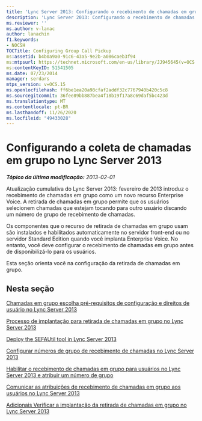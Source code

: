 ```yaml
---
title: 'Lync Server 2013: Configurando o recebimento de chamadas em grupo'
description: 'Lync Server 2013: Configurando o recebimento de chamadas em grupo.'
ms.reviewer: ''
ms.author: v-lanac
author: lanachin
f1.keywords:
- NOCSH
TOCTitle: Configuring Group Call Pickup
ms:assetid: b4b0a9a0-91c6-43a5-9e2b-a086caeb3f94
ms:mtpsurl: https://technet.microsoft.com/en-us/library/JJ945645(v=OCS.15)
ms:contentKeyID: 51541505
ms.date: 07/23/2014
manager: serdars
mtps_version: v=OCS.15
ms.openlocfilehash: ff6be1ea20a98cfaf2addf32c7767940b420c5c8
ms.sourcegitcommit: 36fee89bb887bea4f18b19f17a8c69daf5bc423d
ms.translationtype: MT
ms.contentlocale: pt-BR
ms.lasthandoff: 11/26/2020
ms.locfileid: "49433028"
---
```

# <a name="configuring-group-call-pickup-in-lync-server-2013"></a>Configurando a coleta de chamadas em grupo no Lync Server 2013

<div data-xmlns="http://www.w3.org/1999/xhtml">

<div class="topic" data-xmlns="http://www.w3.org/1999/xhtml" data-msxsl="urn:schemas-microsoft-com:xslt" data-cs="https://msdn.microsoft.com/">

<div data-asp="https://msdn2.microsoft.com/asp">



</div>

<div id="mainSection">

<div id="mainBody">

<span> </span>

_**Tópico da última modificação:** 2013-02-01_

Atualização cumulativa do Lync Server 2013: fevereiro de 2013 introduz o recebimento de chamadas em grupo como um novo recurso Enterprise Voice. A retirada de chamadas em grupo permite que os usuários selecionem chamadas que estejam tocando para outro usuário discando um número de grupo de recebimento de chamadas.

Os componentes que o recurso de retirada de chamadas em grupo usam são instalados e habilitados automaticamente no servidor front-end ou no servidor Standard Edition quando você implanta Enterprise Voice. No entanto, você deve configurar o recebimento de chamadas em grupo antes de disponibilizá-lo para os usuários.

Esta seção orienta você na configuração da retirada de chamadas em grupo.

<div>

## <a name="in-this-section"></a>Nesta seção

[Chamadas em grupo escolha pré-requisitos de configuração e direitos de usuário no Lync Server 2013](lync-server-2013-group-call-pickup-configuration-prerequisites-and-user-rights.md)

[Processo de implantação para retirada de chamadas em grupo no Lync Server 2013](lync-server-2013-deployment-process-for-group-call-pickup.md)

[Deploy the SEFAUtil tool in Lync Server 2013](lync-server-2013-deploy-the-sefautil-tool.md)

[Configurar números de grupo de recebimento de chamadas no Lync Server 2013](lync-server-2013-configure-call-pickup-group-numbers.md)

[Habilitar o recebimento de chamadas em grupo para usuários no Lync Server 2013 e atribuir um número de grupo](lync-server-2013-enable-group-call-pickup-for-users-and-assign-a-group-number.md)

[Comunicar as atribuições de recebimento de chamadas em grupo aos usuários no Lync Server 2013](lync-server-2013-communicate-group-call-pickup-assignment-to-users.md)

[Adicionais Verificar a implantação da retirada de chamadas em grupo no Lync Server 2013](lync-server-2013-optional-verify-the-group-call-pickup-deployment.md)

</div>

</div>

<span> </span>

</div>

</div>

</div>

